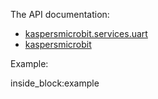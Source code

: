 The API documentation: 

- [kaspersmicrobit.services.uart](/reference/services/uart/)
- [kaspersmicrobit](/reference/kaspersmicrobit)

Example:

<!--codeinclude-->
[](../examples/microbit-uart.py) inside_block:example
<!--/codeinclude-->
